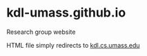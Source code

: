 # kdl-umass.github.io
Research group website

HTML file simply redirects to [kdl.cs.umass.edu](kdl.cs.umass.edu)
